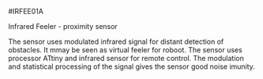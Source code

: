 <!--- Created:2017-01-02T13:58:39.582234: ---> 
<!--- Author:Mlab: ---> 
<!--- AuthorEmail:email@mlab.cz: ---> 
<!--- Tags:None: ---> 
<!--- Ust:rtDescription.en]
Infrared Feeler - proximity sensor

[InfoShortDescription.cs]
Intfračervené tykadlo - senzor na překážky

[InfoLongDescription.en]
The sensor uses modulated infrared signal for distant detection of obstacles. It mmay
be seen as virtual feeler for roboot. The sensor uses processor ATtiny and infrared
sensor for remote control. The modulation and statistical processing of the signal
gives the sensor good noise imunity.

[InfoLongDescription.cs]
Čidlo využívá modulované Ir záření pro bezdotykovou detekci předmětů. Takové virtuální
tykadlo pro roota. Jádrem čidla je procesor řady ATtiny a přijímač Ir pro dálkové
ovládání. Modulace a průměrování signálu zajišťuje zvýšenou odolnost proti rušení.

[End: ---> 
<!--- Name:IRFEE01A: --->
#IRFEE01A 
<!--- LongName --->
Infrared Feeler - proximity sensor
<!--- ELongName ---> 

<!--- Lead --->
The sensor uses modulated infrared signal for distant detection of obstacles. It mmay
be seen as virtual feeler for roboot. The sensor uses processor ATtiny and infrared
sensor for remote control. The modulation and statistical processing of the signal
gives the sensor good noise imunity.
<!--- ELead ---> 


​
​
<!--- Description --->
<!--- EDescription --->
<!--- Content --->
<!--- EContent --->
            